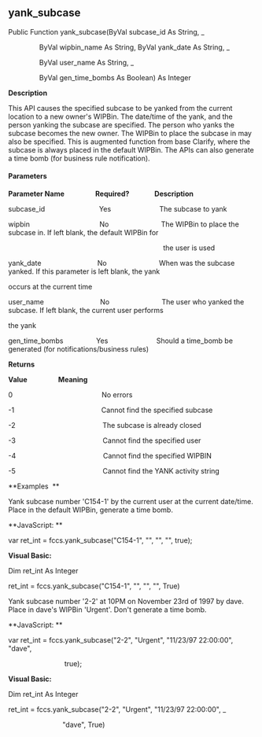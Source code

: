yank_subcase
------------

Public Function yank_subcase(ByVal subcase_id As String, _

                ByVal wipbin_name As String, ByVal yank_date As String, _

                ByVal user_name As String, _

                ByVal gen_time_bombs As Boolean) As Integer

**Description**

This API causes the specified subcase to be yanked from the current location to a new owner's WIPBin. The date/time of the yank, and the person yanking the subcase are specified. The person who yanks the subcase becomes the new owner. The WIPBin to place the subcase in may also be specified. This is augmented function from base Clarify, where the subcase is always placed in the default WIPBin. The APIs can also generate a time bomb (for business rule notification).

#### Parameters
**Parameter Name**                **Required?**             **Description**

subcase_id                            Yes                         The subcase to yank

wipbin                                    No                           The WIPBin to place the subcase in. If left blank, the default WIPBin for

                                                                                the user is used

yank_date                             No                           When was the subcase yanked. If this parameter is left blank, the yank

occurs at the current time

user_name                             No                           The user who yanked the subcase. If left blank, the current user performs

the yank

gen_time_bombs                 Yes                         Should a time_bomb be generated (for notifications/business rules)

**Returns**

**Value**                **Meaning**

0                                              No errors

-1                                             Cannot find the specified subcase

-2                                             The subcase is already closed

-3                                             Cannot find the specified user

-4                                             Cannot find the specified WIPBIN

-5                                             Cannot find the YANK activity string

**Examples  **

 Yank subcase number 'C154-1' by the current user at the current date/time. Place in the default WIPBin, generate a time bomb.

**JavaScript: **

var ret_int = fccs.yank_subcase("C154-1", "", "", "", true);

**Visual Basic:**

Dim ret_int As Integer

ret_int = fccs.yank_subcase("C154-1", "", "", "", True)

 Yank subcase number '2-2' at 10PM on November 23rd of 1997 by dave. Place in dave's WIPBin 'Urgent'. Don't generate a time bomb.

**JavaScript: **

var ret_int = fccs.yank_subcase("2-2", "Urgent", "11/23/97 22:00:00", "dave",

                             true);

**Visual Basic:**

Dim ret_int As Integer

ret_int = fccs.yank_subcase("2-2", "Urgent", "11/23/97 22:00:00", _

                            "dave", True)